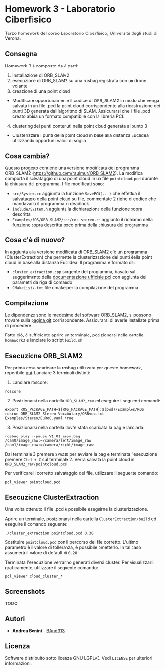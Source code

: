 # Homework 3 - Laboratorio Ciberfisico

Terzo homework del corso Laboratorio Ciberfisico, Università degli studi di Verona.

## Consegna

Homework 3 è composto da 4 parti:
1. installazione di ORB_SLAM2
2. esecuzione di ORB_SLAM2 su una rosbag registrata con un drone volante
3. creazione di una point cloud
  * Modificare opportunamente il codice di ORB_SLAM2 in modo che venga salvata in un file .pcd la point cloud corrispondente alla ricostruzione dei punti 3D generata dall’algoritmo di SLAM. Assicurarsi che il file .pcd creato abbia un formato compatibile con la libreria PCL
4. clustering dei punti contenuti nella point cloud generata al punto 3
  * Clusterizzare i punti della point cloud in base alla distanza Euclidea utilizzando opportuni valori di soglia

## Cosa cambia?

Questo progetto contiene una versione modificata del programma ORB_SLAM2 (https://github.com/raulmur/ORB_SLAM2). La modifica comporta il salvataggio di una point cloud in un file `pointcloud.pcd` durante la chiusura del programma. I file modificati sono:
* `src/System.cc` aggiunta la funzione `SavePCD(...)` che effettua il salvataggio della point cloud su file, commentate 2 righe di codice che mandavano il programma in deadlock
* `include/System.h` aggiunta la dichiarazione della funzione sopra descritta
* `Examples/ROS/ORB_SLAM2/src/ros_stereo.cc` aggiunto il richiamo della funzione sopra descritta poco prima della chiusura del programma

## Cosa c'è di nuovo?

In aggiunta alla versione modificata di ORB_SLAM2 c'è un programma (ClusterExtraction) che permette la clusterizzazione dei punti della point cloud in base alla distanza Euclidea. Il programma è formato da:
* `cluster_extraction.cpp` sorgente del programma, basato sul suggerimento della [documentazione ufficiale pcl](http://www.pointclouds.org/documentation/tutorials/cluster_extraction.php) con aggiunta dei parametri da riga di comando
* `CMakeLists.txt` file cmake per la compilazione del programma 

## Compilazione

Le dipendenze sono le medesime del software ORB_SLAM2, si possono trovare sulla [pagina git](https://github.com/raulmur/ORB_SLAM2#2-prerequisites) corrispondente. Assicurarsi di averle installate prima di procedere.

Fatto ciò, è sufficiente aprire un terminale, posizionarsi nella cartella `homework3` e lanciare lo script `build.sh`

## Esecuzione ORB_SLAM2

Per prima cosa scaricare la rosbag utilizzata per questo homework, reperibile [qui](http://robotics.ethz.ch/~asl-datasets/ijrr_euroc_mav_dataset/vicon_room1/V1_01_easy/V1_01_easy.bag). Lanciare 3 terminali distinti:

1. Lanciare roscore:
```
roscore
```

2. Posizionarsi nella cartella `ORB_SLAM2_rev` ed eseguire i seguenti comandi:
```
export ROS_PACKAGE_PATH=${ROS_PACKAGE_PATH}:$(pwd)/Examples/ROS
rosrun ORB_SLAM2 Stereo Vocabulary/ORBvoc.txt Examples/Stereo/EuRoC.yaml true
```

3. Posizionarsi nella cartella dov'è stata scaricata la bag e lanciarla:
```
rosbag play --pause V1_01_easy.bag /cam0/image_raw:=/camera/left/image_raw /cam1/image_raw:=/camera/right/image_raw
```

Dal terminale 3 premere `SPAZIO` per avviare la bag e terminata l'esecuzione premere `Ctrl + C` sul terminale 2.
Verrà salvata la point cloud in `ORB_SLAM2_rev/pointcloud.pcd`

Per verificare il corretto salvataggio del file, utilizzare il seguente comando:
```
pcl_viewer pointcloud.pcd
```

## Esecuzione ClusterExtraction

Una volta ottenuto il file .pcd è possibile eseguirne la clusterizzazione.

Aprire un terminale, posizionarsi nella cartella `ClusterExtraction/build` ed eseguire il comando seguente:
```
./cluster_extraction pointcloud.pcd 0.30
```
Sostituire `pointcloud.pcd` con il percorso del file corretto.
L'ultimo parametro è il valore di tolleranza, è possibile ometterlo. In tal caso assumerà il valore di default di `0.28`

Terminata l'esecuzione verranno generati diversi cluster. Per visualizzarli graficamente, utilizzare il seguente comando:
```
pcl_viewer cloud_cluster_*
```

## Screenshots
TODO

## Autori

* **Andrea Benini** - [BAnd313](https://github.com/BAnd313)

## Licenza

Software distribuito sotto licenza GNU LGPLv3. Vedi `LICENSE` per ulteriori informazioni.

